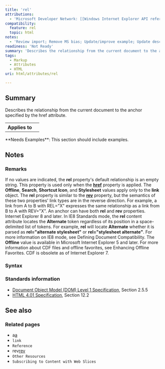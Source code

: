 ```yaml
---
title: 'rel'
attributions:
  - 'Microsoft Developer Network: [[Windows Internet Explorer API reference](http://msdn.microsoft.com/en-us/library/ie/hh828809%28v=vs.85%29.aspx) Article]'
compatibility:
  feature: rel
  topic: html
notes:
  - 'Review import; Remove MS bias; Update/improve example; Update descriptions; Fix lists & compatibility info'
readiness: 'Not Ready'
summary: 'Describes the relationship from the current document to the anchor specified by the href attribute.'
tags:
  - Markup
  - Attributes
  - HTML
uri: html/attributes/rel

---
```

## Summary

Describes the relationship from the current document to the anchor specified by the href attribute.

<table class="wikitable">
<tr>
<th>
Applies to

</th>
<td>
<http://docs.webplatform.org/wiki/html/elements/a>

</td>
</tr>
</table>
**Needs Examples**: This section should include examples.

## Notes

### Remarks

If no values are indicated, the **rel** property's default relationship is an empty string. This property is used only when the [**href**](/css/cssom/properties/href) property is applied. The **Offline**, **Search**, **Shortcut Icon**, and **Stylesheet** values apply only to the **link** object. The **rel** property is similar to the [**rev**](/html/attributes/rev) property, but the semantics of these two properties' link types are in the reverse direction. For example, a link from A to B with REL="X" expresses the same relationship as a link from B to A with REV="X". An anchor can have both **rel** and **rev** properties. Internet Explorer 8 and later. In IE8 Standards mode, the **rel** content attribute locates the **Alternate** token regardless of its position in a space-delimited list of tokens. For example, **rel** will locate **Alternate** whether it is parsed as **rel="alternate stylesheet"** or **rel="stylesheet alternate"**. For more information on IE8 mode, see Defining Document Compatibility. The **Offline** value is available in Microsoft Internet Explorer 5 and later. For more information about CDF files and offline favorites, see Enhancing Offline Favorites. CDF is obsolete as of Internet Explorer 7.

### Syntax

### Standards information

-   [Document Object Model (DOM) Level 1 Specification](http://go.microsoft.com/fwlink/p/?linkid=161725), Section 2.5.5
-   [HTML 4.01 Specification](http://go.microsoft.com/fwlink/p/?linkid=25320), Section 12.2

## See also

### Related pages

-   a[a](/html/elements/a)
-   `link`
-   `Reference`
-   rev[rev](/html/attributes/rev)
-   `Other Resources`
-   `Subscribing to Content with Web Slices`
